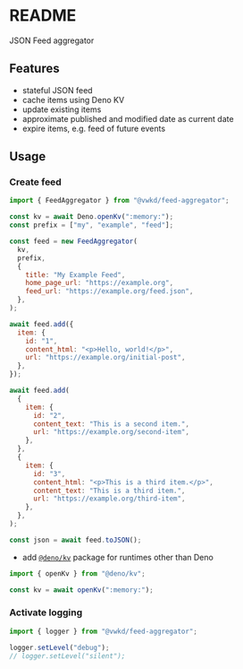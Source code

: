 # README

JSON Feed aggregator



## Features

- stateful JSON feed
- cache items using Deno KV
- update existing items
- approximate published and modified date as current date
- expire items, e.g. feed of future events



## Usage

### Create feed

```js
import { FeedAggregator } from "@vwkd/feed-aggregator";

const kv = await Deno.openKv(":memory:");
const prefix = ["my", "example", "feed"];

const feed = new FeedAggregator(
  kv,
  prefix,
  {
    title: "My Example Feed",
    home_page_url: "https://example.org",
    feed_url: "https://example.org/feed.json",
  },
);

await feed.add({
  item: {
    id: "1",
    content_html: "<p>Hello, world!</p>",
    url: "https://example.org/initial-post",
  },
});

await feed.add(
  {
    item: {
      id: "2",
      content_text: "This is a second item.",
      url: "https://example.org/second-item",
    },
  },
  {
    item: {
      id: "3",
      content_html: "<p>This is a third item.</p>",
      content_text: "This is a third item.",
      url: "https://example.org/third-item",
    },
  },
);

const json = await feed.toJSON();
```

- add [`@deno/kv`](https://www.npmjs.com/package/@deno/kv) package for runtimes other than Deno

```js
import { openKv } from "@deno/kv";

const kv = await openKv(":memory:");
```

### Activate logging

```js
import { logger } from "@vwkd/feed-aggregator";

logger.setLevel("debug");
// logger.setLevel("silent");
```
